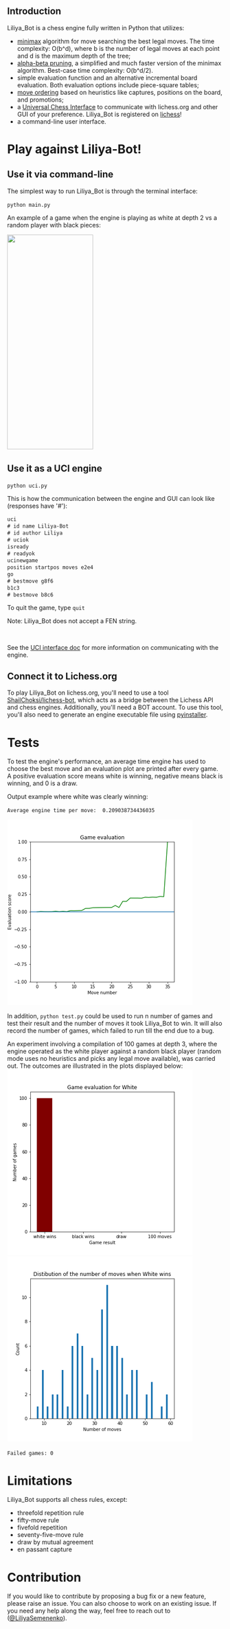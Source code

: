 ## Introduction

Liliya_Bot is a chess engine fully written in Python that utilizes:

- [minimax](https://en.wikipedia.org/wiki/Minimax) algorithm for move searching the best legal moves. The time complexity: O(b^d), where b is the number of legal moves at each point and d is the maximum depth of the tree;
- [alpha-beta pruning](https://en.wikipedia.org/wiki/Alpha%E2%80%93beta_pruning), a simplified and much faster version of the minimax algorithm. Best-case time complexity: O(b^d/2).
- simple evaluation function and an alternative incremental board evaluation. Both evaluation options include piece-square tables;
- [move ordering](https://www.chessprogramming.org/Move_Ordering) based on heuristics like captures, positions on the board, and promotions;
- a [Universal Chess Interface](http://wbec-ridderkerk.nl/html/UCIProtocol.html) to communicate with lichess.org and other GUI of your preference. Liliya_Bot is registered on [lichess](https://lichess.org/@/Liliya_Bot)!
- a command-line user interface.

# Play against Liliya-Bot!
## Use it via command-line

The simplest way to run Liliya_Bot is through the terminal interface:

`python main.py`

An example of a game when the engine is playing as white at depth 2 vs a random player with black pieces:

<img src="https://github.com/LiliyaSemenenko/Chess_Engine/raw/master/plots/chess_animation.gif" width="200" height="500">


## Use it as a UCI engine

`python uci.py`

This is how the communication between the engine and GUI can look like (responses have '#'):

```
uci
# id name Liliya-Bot
# id author Liliya
# uciok
isready
# readyok
ucinewgame
position startpos moves e2e4
go
# bestmove g8f6
b1c3
# bestmove b8c6 
```
To quit the game, type `quit`

Note: Liliya_Bot does not accept a FEN string.

<br>

See the [UCI interface doc](https://www.wbec-ridderkerk.nl/html/UCIProtocol.html) for more information on communicating with the engine.

## Connect it to Lichess.org

To play Liliya_Bot on lichess.org, you'll need to use a tool [ShailChoksi/lichess-bot](https://github.com/ShailChoksi/lichess-bot), which acts as a bridge between the Lichess API and chess engines. Additionally, you'll need a BOT account. To use this tool, you'll also need to generate an engine executable file using [pyinstaller](https://www.pyinstaller.org/).

# Tests

To test the engine's performance, an average time engine has used to choose the best move and an evaluation plot are printed after every game. A positive evaluation score means white is winning, negative means black is winning, and 0 is a draw.

Output example where white was clearly winning:

`Average engine time per move:  0.209038734436035` 

![game eval](https://github.com/LiliyaSemenenko/Chess_Engine/blob/master/plots/evalplot.png)

In addition, `python test.py` could be used to run n number of games and test their result and the number of moves it took Liliya_Bot to win. It will also record the number of games, which failed to run till the end due to a bug.

An experiment involving a compilation of 100 games at depth 3, where the engine operated as the white player against a random black player (random mode uses no heuristics and picks any legal move available), was carried out. The outcomes are illustrated in the plots displayed below:
![100 games reslut](https://github.com/LiliyaSemenenko/Chess_Engine/blob/master/plots/testBar_depth_3.png)
![100 games distribution](https://github.com/LiliyaSemenenko/Chess_Engine/blob/master/plots/testHist_depth_3.png)

`Failed games: 0`

# Limitations

Liliya_Bot supports all chess rules, except:

- threefold repetition rule
- fifty-move rule
- fivefold repetition
- seventy-five-move rule
- draw by mutual agreement
- en passant capture

# Contribution

If you would like to contribute by proposing a bug fix or a new feature, please raise an issue. You can also choose to work on an existing issue. If you need any help along the way, feel free to reach out to ([@LiliyaSemenenko](https://github.com/LiliyaSemenenko)).

